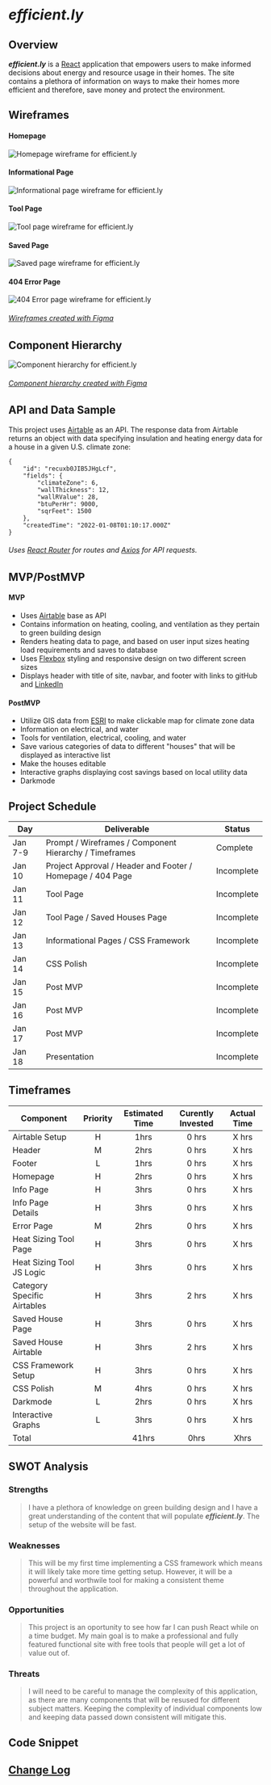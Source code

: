 # **_efficient.ly_**

## Overview

**_efficient.ly_** is a [React](https://reactjs.org/) application that empowers users to make informed decisions about energy and resource usage in their homes. The site contains a plethora of information on ways to make their homes more efficient and therefore, save money and protect the environment.

## Wireframes
#### Homepage
![Homepage wireframe for efficient.ly](./github/images/home.png)

#### Informational Page
![Informational page wireframe for efficient.ly](./github/images/info.png)

#### Tool Page
![Tool page wireframe for efficient.ly](./github/images/tool.png)

#### Saved Page
![Saved page wireframe for efficient.ly](./github/images/saved.png)

#### 404 Error Page
![404 Error page wireframe for efficient.ly](./github/images/404.png)

###### [Wireframes created with Figma](https://www.figma.com/)

## Component Hierarchy
![Component hierarchy for efficient.ly](./github/images/component_hierarchy.png)
###### [Component hierarchy created with Figma](https://www.figma.com/)

## API and Data Sample

This project uses [Airtable](https://www.airtable.com/) as an API. The response data from Airtable returns an object with data specifying insulation and heating energy data for a house in a given U.S. climate zone:

```
{
    "id": "recuxb0JIB5JHgLcf",
    "fields": {
        "climateZone": 6,
        "wallThickness": 12,
        "wallRValue": 28,
        "btuPerHr": 9000,
        "sqrFeet": 1500
    },
    "createdTime": "2022-01-08T01:10:17.000Z"
}
```
###### Uses [React Router](https://reactrouter.com/docs/en/v6) for routes and [Axios](https://axios-http.com/docs/intro) for API requests.

## MVP/PostMVP
#### MVP
- Uses [Airtable](https://www.airtable.com/) base as API
- Contains information on heating, cooling, and ventilation as they pertain to green building design
- Renders heating data to page, and based on user input sizes heating load requirements and saves to database
- Uses [Flexbox](https://css-tricks.com/snippets/css/a-guide-to-flexbox/) styling and responsive design on two different screen sizes
- Displays header with title of site, navbar, and footer with links to gitHub and [LinkedIn](www.linkedin.com/in/ndbmiller)

#### PostMVP
- Utilize GIS data from [ESRI](https://developers.arcgis.com/javascript/latest/) to make clickable map for climate zone data
- Information on electrical, and water
- Tools for ventilation, electrical, cooling, and water
- Save various categories of data to different "houses" that will be displayed as interactive list
- Make the houses editable
- Interactive graphs displaying cost savings based on local utility data
- Darkmode

## Project Schedule

|  Day | Deliverable | Status
|---|---| ---|
|Jan 7-9| Prompt / Wireframes / Component Hierarchy / Timeframes | Complete
|Jan 10| Project Approval / Header and Footer / Homepage / 404 Page | Incomplete
|Jan 11| Tool Page | Incomplete
|Jan 12| Tool Page / Saved Houses Page| Incomplete
|Jan 13| Informational Pages / CSS Framework| Incomplete
|Jan 14| CSS Polish | Incomplete
|Jan 15| Post MVP | Incomplete
|Jan 16| Post MVP | Incomplete
|Jan 17| Post MVP | Incomplete
|Jan 18| Presentation | Incomplete

## Timeframes

| Component | Priority  | Estimated Time    | Curently Invested | Actual Time   |
| ---       | :---:     |  :---:            | :---:         | :---:         |
| Airtable Setup | H    | 1hrs              | 0 hrs         | X hrs         |
| Header | M    | 2hrs              | 0 hrs         | X hrs         |
| Footer | L    | 1hrs              | 0 hrs         | X hrs         |
| Homepage | H    | 2hrs              | 0 hrs         | X hrs         |
| Info Page | H    | 3hrs              | 0 hrs         | X hrs         |
| Info Page Details | H    | 3hrs              | 0 hrs         | X hrs         |
| Error Page | M    | 2hrs              | 0 hrs         | X hrs         |
| Heat Sizing Tool Page | H    | 3hrs              | 0 hrs         | X hrs         |
| Heat Sizing Tool JS Logic | H    | 3hrs              | 0 hrs         | X hrs         |
| Category Specific Airtables | H    | 3hrs              | 2 hrs         | X hrs         |
| Saved House Page | H    | 3hrs              | 0 hrs         | X hrs         |
| Saved House Airtable | H    | 3hrs              | 2 hrs         | X hrs         |
| CSS Framework Setup | H    | 3hrs              | 0 hrs         | X hrs         |
| CSS Polish | M    | 4hrs              | 0 hrs         | X hrs         |
| Darkmode | L    | 2hrs              | 0 hrs         | X hrs         |
| Interactive Graphs | L    | 3hrs              | 0 hrs         | X hrs         |
| Total     |           | 41hrs             | 0hrs          | Xhrs        |

## SWOT Analysis
### Strengths
> I have a plethora of knowledge on green building design and I have a great understanding of the content that will populate **_efficient.ly_**. The setup of the website will be fast.

### Weaknesses
> This will be my first time implementing a CSS framework which means it will likely take more time getting setup. However, it will be a powerful and worthwile tool for making a consistent theme throughout the application.

### Opportunities
> This project is an oportunity to see how far I can push React while on a time budget. My main goal is to make a professional and fully featured functional site with free tools that people will get a lot of value out of.

### Threats
> I will need to be careful to manage the complexity of this application, as there are many components that will be resused for different subject matters. Keeping the complexity of individual components low and keeping data passed down consistent will mitigate this.

## Code Snippet

## [Change Log](https://github.com/nickdbmiller/efficient.ly/commits/main)
